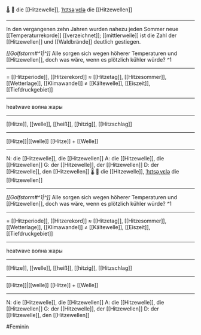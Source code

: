 🌡️ 🔴 die [[Hitzewelle]], [ˈhɪtsəˌvɛlə](https://youglish.com/pronounce/Hitzewelle/german)
die [[Hitzewellen]]

---
In den vergangenen zehn Jahren wurden nahezu jeden Sommer neue [[Temperaturrekorde]] [[verzeichnet]]; [[mittlerweile]] ist die Zahl der [[Hitzewellen]] und [[Waldbrände]] deutlich gestiegen.

*[[Golfstorm#^1|^]]* Alle sorgen sich wegen höherer Temperaturen und [[Hitzewellen]], doch was wäre, wenn es plötzlich kühler würde? ^1

---
= [[Hitzperiode]], [[Hitzerekord]]
≈ [[Hitzetag]], [[Hitzesommer]], [[Wetterlage]], [[Klimawandel]]
≠ [[Kältewelle]], [[Eiszeit]], [[Tiefdruckgebiet]]

---
heatwave
волна жары

---
[[Hitze]], [[welle]], [[heiß]], [[hitzig]], [[Hitzschlag]]

---
[[Hitze]]|[[welle]]
[[Hitze]] + [[Welle]]


---
N: die [[Hitzewelle]], die [[Hitzewellen]]
A: die [[Hitzewelle]], die [[Hitzewellen]]
G: der [[Hitzewelle]], der [[Hitzewellen]]
D: der [[Hitzewelle]], den [[Hitzewellen]]
🌡️ 🔴 die [[Hitzewelle]], [ˈhɪtsəˌvɛlə](https://youglish.com/pronounce/Hitzewelle/german)
die [[Hitzewellen]]

---
*[[Golfstorm#^1|^]]* Alle sorgen sich wegen höherer Temperaturen und [[Hitzewellen]], doch was wäre, wenn es plötzlich kühler würde? ^1

---
= [[Hitzperiode]], [[Hitzerekord]]
≈ [[Hitzetag]], [[Hitzesommer]], [[Wetterlage]], [[Klimawandel]]
≠ [[Kältewelle]], [[Eiszeit]], [[Tiefdruckgebiet]]

---
heatwave
волна жары

---
[[Hitze]], [[welle]], [[heiß]], [[hitzig]], [[Hitzschlag]]

---
[[Hitze]]|[[welle]]
[[Hitze]] + [[Welle]]


---
N: die [[Hitzewelle]], die [[Hitzewellen]]
A: die [[Hitzewelle]], die [[Hitzewellen]]
G: der [[Hitzewelle]], der [[Hitzewellen]]
D: der [[Hitzewelle]], den [[Hitzewellen]]


#Feminin 